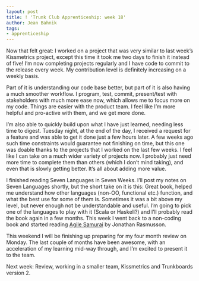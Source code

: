 ```yaml
---
layout: post
title: ! 'Trunk Club Apprenticeship: week 18'
author: Jean Bahnik
tags:
- apprenticeship
---
```

Now that felt great: I worked on a project that was very similar to last week’s Kissmetrics project, except this time it took me two days to finish it instead of five! I’m now completing projects regularly and I have code to commit to the release every week. My contribution level is definitely increasing on a weekly basis.

<!-- more -->

Part of it is understanding our code base better, but part of it is also having a much smoother workflow. I program, test, commit, present/test with stakeholders with much more ease now, which allows me to focus more on my code. Things are easier with the product team. I feel like I’m more helpful and pro-active with them, and we get more done.

I’m also able to quickly build upon what I have just learned, needing less time to digest. Tuesday night, at the end of the day, I received a request for a feature and was able to get it done just a few hours later. A few weeks ago such time constraints would guarantee not finishing on time, but this one was doable thanks to the projects that I worked on the last few weeks. I feel like I can take on a much wider variety of projects now. I probably just need more time to complete them than others (which I don’t mind taking), and even that is slowly getting better. It’s all about adding more value.

I finished reading Seven Languages in Seven Weeks. I’ll post my notes on Seven Languages shortly, but the short take on it is this: Great book, helped me understand how other languages (non-OO, functional etc.) function, and what the best use for some of them is. Sometimes it was a bit above my level, but never enough not be understandable and useful. I’m going to pick one of the languages to play with it (Scala or Haskell?) and I’ll probably read the book again in a few months. This week I went back to a non-coding book and started reading [Agile Samurai](http://amzn.com/1934356581) by Jonathan Rasmusson.

This weekend I will be finishing up preparing for my four month review on Monday. The last couple of months have been awesome, with an acceleration of my learning mid-way through, and I’m excited to present it to the team.

Next week: Review, working in a smaller team, Kissmetrics and Trunkboards version 2.
